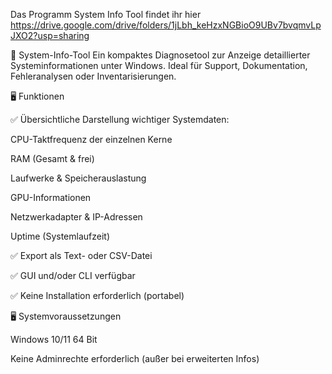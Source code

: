 Das Programm System Info Tool findet ihr hier https://drive.google.com/drive/folders/1jLbh_keHzxNGBioO9UBv7bvqmvLpJXO2?usp=sharing

🧾 System-Info-Tool
Ein kompaktes Diagnosetool zur Anzeige detaillierter Systeminformationen unter Windows.
Ideal für Support, Dokumentation, Fehleranalysen oder Inventarisierungen.

🖥️ Funktionen

✅ Übersichtliche Darstellung wichtiger Systemdaten:

CPU-Taktfrequenz der einzelnen Kerne

RAM (Gesamt & frei)

Laufwerke & Speicherauslastung

GPU-Informationen

Netzwerkadapter & IP-Adressen

Uptime (Systemlaufzeit)

✅ Export als Text- oder CSV-Datei

✅ GUI und/oder CLI verfügbar

✅ Keine Installation erforderlich (portabel)

🖥️ Systemvoraussetzungen

Windows 10/11 64 Bit

Keine Adminrechte erforderlich (außer bei erweiterten Infos)
